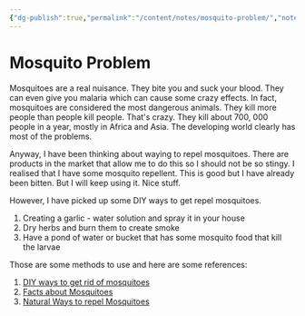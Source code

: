 ```yaml
---
{"dg-publish":true,"permalink":"/content/notes/mosquito-problem/","noteIcon":""}
---
```


# Mosquito Problem

Mosquitoes are a real nuisance. They bite you and suck your blood. They can even give you malaria which can cause some crazy effects. In fact, mosquitoes are considered the most dangerous animals. They kill more people than people kill people. That's crazy. They kill about 700, 000 people in a year, mostly in Africa and Asia. The developing world clearly has most of the problems.

Anyway, I have been thinking about waying to repel mosquitoes. There are products in the market that allow me to do this so I should not be so stingy. I realised that I have some mosquito repellent. This is good but I have already been bitten. But I will keep using it. Nice stuff. 

However, I have picked up some DIY ways to get repel mosquitoes.
1. Creating a garlic - water solution and spray it in your house
2. Dry herbs and burn them to create smoke
3. Have a pond of water or bucket that has some mosquito food that kill the larvae

Those are some methods to use and here are some references:
1. [DIY ways to get rid of mosquitoes](https://youtu.be/D-GNd2OaU8Y?list=TLPQMDgxMDIwMjLnU8kRUdnHhw)
2. [Facts about Mosquitoes](https://youtu.be/D-GNd2OaU8Y?list=TLPQMDgxMDIwMjLnU8kRUdnHhw)
3. [Natural Ways to repel Mosquitoes](https://youtu.be/hfUrZ5OW58I?list=TLPQMDgxMDIwMjLnU8kRUdnHhw)